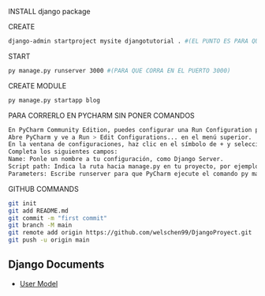 INSTALL django package

CREATE
```bash
django-admin startproject mysite djangotutorial . #(EL PUNTO ES PARA QUE LO CREE DENTRO DE LA CARPETA EN LA QUE ESTAMOS)
```

START
```bash
py manage.py runserver 3000 #(PARA QUE CORRA EN EL PUERTO 3000)
```

CREATE MODULE
```bash
py manage.py startapp blog
```

PARA CORRERLO EN PYCHARM SIN PONER COMANDOS
```bash
En PyCharm Community Edition, puedes configurar una Run Configuration para ejecutar tu proyecto Django. Sigue estos pasos:
Abre PyCharm y ve a Run > Edit Configurations... en el menú superior.
En la ventana de configuraciones, haz clic en el símbolo de + y selecciona Python para agregar una nueva configuración.
Completa los siguientes campos:
Name: Ponle un nombre a tu configuración, como Django Server.
Script path: Indica la ruta hacia manage.py en tu proyecto, por ejemplo: /ruta/al/proyecto/manage.py.
Parameters: Escribe runserver para que PyCharm ejecute el comando py manage.py runserver.
```

GITHUB COMMANDS
```bash
git init
git add README.md
git commit -m "first commit"
git branch -M main
git remote add origin https://github.com/welschen99/DjangoProyect.git
git push -u origin main
```

## Django Documents
 - [User Model](https://docs.djangoproject.com/en/2.2/ref/contrib/auth/)